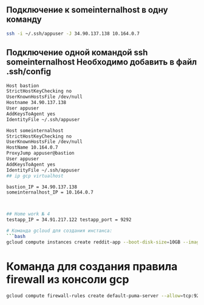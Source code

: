 ## Подключение к someinternalhost в одну команду
```bash
ssh -i ~/.ssh/appuser -J 34.90.137.138 10.164.0.7
```
## Подключение одной командой ssh someinternalhost Необходимо добавить в файл .ssh/config
```bash
Host bastion
StrictHostKeyChecking no
UserKnownHostsFile /dev/null
Hostname 34.90.137.138
User appuser
AddKeysToAgent yes
IdentityFile ~/.ssh/appuser

Host someinternalhost
StrictHostKeyChecking no
UserKnownHostsFile /dev/null
HostName 10.164.0.7
ProxyJump appuser@bastion
User appuser
AddKeysToAgent yes
IdentityFile ~/.ssh/appuser
## ip gcp virtualhost

bastion_IP = 34.90.137.138
someinternalhost_IP = 10.164.0.7



## Home work № 4
testapp_IP = 34.91.217.122 testapp_port = 9292

# Команда gcloud для создания инстанса:
```bash
gcloud compute instances create reddit-app --boot-disk-size=10GB --image-family ubuntu-1604-lts --image-project=ubuntu-os-cloud --machine-type=g1-small --tags puma-server --restart-on-failure

```
# Команда для создания правила firewall из консоли gcp

```bash
gcloud compute firewall-rules create default-puma-server --allow=tcp:9292 --source-ranges=0.0.0.0/0 --target-tags=puma-server
```
